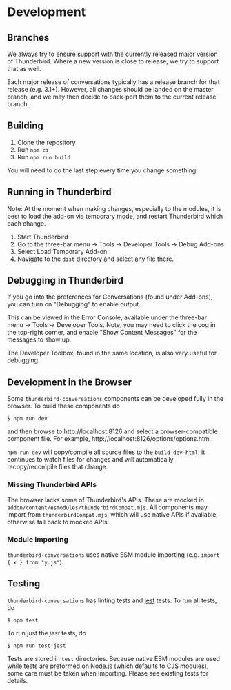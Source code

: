 # Development

## Branches

We always try to ensure support with the currently released major version of
Thunderbird. Where a new version is close to release, we try to support that
as well.

Each major release of conversations typically has a release branch for that
release (e.g. 3.1+). However, all changes should be landed on the master
branch, and we may then decide to back-port them to the current release branch.

## Building

1. Clone the repository
2. Run `npm ci`
3. Run `npm run build`

You will need to do the last step every time you change something.

## Running in Thunderbird

Note: At the moment when making changes, especially to the modules, it is best
to load the add-on via temporary mode, and restart Thunderbird which each change.

1. Start Thunderbird
2. Go to the three-bar menu -> Tools -> Developer Tools -> Debug Add-ons
3. Select Load Temporary Add-on
4. Navigate to the `dist` directory and select any file there.

## Debugging in Thunderbird

If you go into the preferences for Conversations (found under Add-ons), you can
turn on "Debugging" to enable output.

This can be viewed in the Error Console, available under the three-bar menu ->
Tools -> Developer Tools. Note, you may need to click the cog in the top-right
corner, and enable "Show Content Messages" for the messages to show up.

The Developer Toolbox, found in the same location, is also very useful for
debugging.

## Development in the Browser

Some `thunderbird-conversations` components can be developed fully in the browser. To build these components do

```
$ npm run dev
```

and then browse to http://localhost:8126 and select a browser-compatible
component file. For example, http://localhost:8126/options/options.html

`npm run dev` will copy/compile all source files to the `build-dev-html`;
it continues to watch files for changes and will automatically recopy/recompile
files that change.

### Missing Thunderbird APIs

The browser lacks some of Thunderbird's APIs. These are mocked in
`addon/content/esmodules/thunderbirdCompat.mjs`. All components may import
from `thunderbirdCompat.mjs`, which will use native APIs if available, otherwise
fall back to mocked APIs.

### Module Importing

`thunderbird-conversations` uses native ESM module importing (e.g. `import { x } from "y.js"`).

## Testing

`thunderbird-conversations` has linting tests and [jest](https://jestjs.io) tests. To run all tests, do

```
$ npm test
```

To run just the _jest_ tests, do

```
$ npm run test:jest
```

Tests are stored in `test` directories. Because native ESM modules are used while
tests are preformed on Node.js (which defaults to CJS modules), some care must be
taken when importing. Please see existing tests for details.
